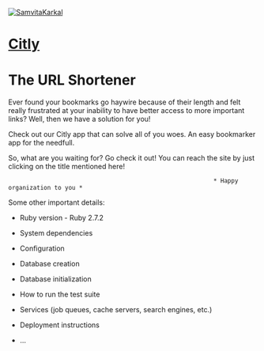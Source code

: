 [![SamvitaKarkal](https://circleci.com/gh/SamvitaKarkal/rails-citly-bb.svg?style=shield)](https://circleci.com/gh/SamvitaKarkal/rails-citly-bb)
<br/>

# [Citly](https://rails-citly-bb.herokuapp.com/)

# The URL Shortener

   Ever found your bookmarks go haywire because of their length and felt really frustrated at your inability to have better access to more important links? Well, then we have a solution for you!

   Check out our Citly app that can solve all of you woes. An easy bookmarker app for the needfull.

   So, what are you waiting for? Go check it out! You can reach the site by just clicking on the title mentioned here! 


                                                              * Happy organization to you *


Some other important details:

* Ruby version - Ruby 2.7.2

* System dependencies

* Configuration

* Database creation

* Database initialization

* How to run the test suite

* Services (job queues, cache servers, search engines, etc.)

* Deployment instructions

* ...
